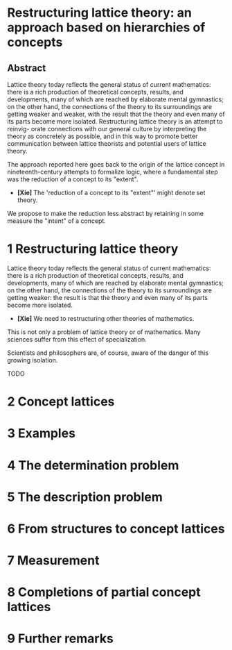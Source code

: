 # Restructuring lattice theory: an approach based on hierarchies of concepts

## Abstract

Lattice theory today reflects the general status of current
mathematics: there is a rich production of theoretical concepts,
results, and developments, many of which are reached by elaborate
mental gymnastics; on the other hand, the connections of the
theory to its surroundings are getting weaker and weaker, with
the result that the theory and even many of its parts become more
isolated. Restructuring lattice theory is an attempt to reinvig-
orate connections with our general culture by interpreting the
theory as concretely as possible, and in this way to promote
better communication between lattice theorists and potential users
of lattice theory.

The approach reported here goes back to the origin of the
lattice concept in nineteenth-century attempts to formalize
logic, where a fundamental step was the reduction of a concept
to its "extent".

- **[Xie]**
  The 'reduction of a concept to its "extent"' might denote set theory.

We propose to make the reduction less abstract
by retaining in some measure the "intent" of a concept.

# 1 Restructuring lattice theory

Lattice theory today reflects the general status of current
mathematics: there is a rich production of theoretical concepts,
results, and developments, many of which are reached by elaborate
mental gymnastics; on the other hand, the connections of the
theory to its surroundings are getting weaker: the result is
that the theory and even many of its parts become more isolated.

- **[Xie]**
  We need to restructuring other theories of mathematics.

This is not only a problem of lattice theory or of mathematics.
Many sciences suffer from this effect of specialization.

Scientists and philosophers are, of course,
aware of the danger of this growing isolation.

TODO

# 2 Concept lattices
# 3 Examples
# 4 The determination problem
# 5 The description problem
# 6 From structures to concept lattices
# 7 Measurement
# 8 Completions of partial concept lattices
# 9 Further remarks
